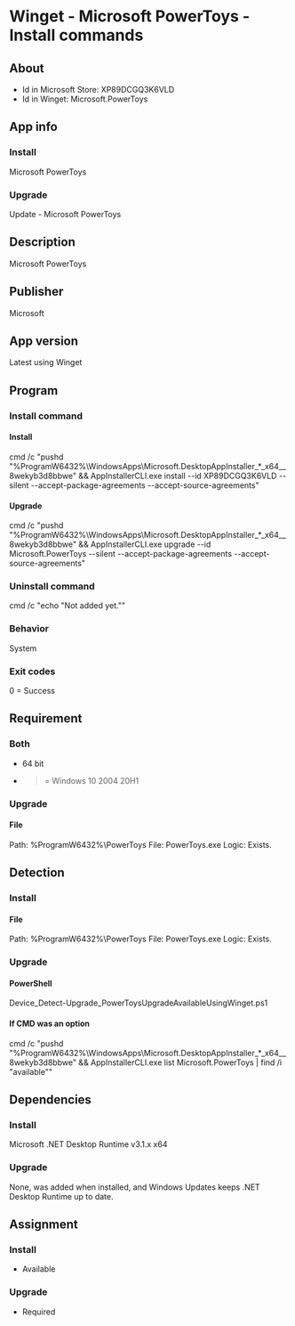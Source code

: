 # Winget - Microsoft PowerToys - Install commands
## About
* Id in Microsoft Store: XP89DCGQ3K6VLD
* Id in Winget: Microsoft.PowerToys

## App info
### Install
Microsoft PowerToys
### Upgrade
Update - Microsoft PowerToys

## Description
Microsoft PowerToys

## Publisher
Microsoft

## App version
Latest using Winget


## Program
### Install command
#### Install
cmd /c "pushd "%ProgramW6432%\WindowsApps\Microsoft.DesktopAppInstaller_*_x64__8wekyb3d8bbwe" && AppInstallerCLI.exe install --id XP89DCGQ3K6VLD --silent --accept-package-agreements --accept-source-agreements"

#### Upgrade
cmd /c "pushd "%ProgramW6432%\WindowsApps\Microsoft.DesktopAppInstaller_*_x64__8wekyb3d8bbwe" && AppInstallerCLI.exe upgrade --id Microsoft.PowerToys --silent --accept-package-agreements --accept-source-agreements"


### Uninstall command
cmd /c "echo "Not added yet.""

### Behavior
System

### Exit codes
0 = Success


## Requirement
### Both
* 64 bit
* >= Windows 10 2004 20H1

### Upgrade
#### File
Path:  %ProgramW6432%\PowerToys
File:  PowerToys.exe
Logic: Exists.


## Detection
### Install
#### File
Path:  %ProgramW6432%\PowerToys
File:  PowerToys.exe
Logic: Exists.

### Upgrade
#### PowerShell
Device_Detect-Upgrade_PowerToysUpgradeAvailableUsingWinget.ps1

#### If CMD was an option
cmd /c "pushd "%ProgramW6432%\WindowsApps\Microsoft.DesktopAppInstaller_*_x64__8wekyb3d8bbwe" && AppInstallerCLI.exe list Microsoft.PowerToys | find /i "available""


## Dependencies
### Install
Microsoft .NET Desktop Runtime v3.1.x x64

### Upgrade
None, was added when installed, and Windows Updates keeps .NET Desktop Runtime up to date.


## Assignment
### Install
* Available

### Upgrade
* Required